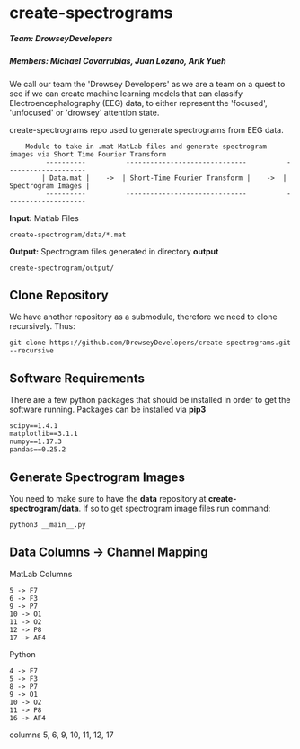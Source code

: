 # create-spectrograms
##### Team: DrowseyDevelopers
##### Members: Michael Covarrubias, Juan Lozano, Arik Yueh

We call our team the 'Drowsey Developers' as we are a team on a quest
to see if we can create machine learning models that can classify
Electroencephalography (EEG) data, to either represent the
'focused', 'unfocused' or 'drowsey' attention state.


create-spectrograms repo used to generate spectrograms from EEG data.
```
    Module to take in .mat MatLab files and generate spectrogram images via Short Time Fourier Transform
         ----------          ------------------------------          --------------------
        | Data.mat |    ->  | Short-Time Fourier Transform |    ->  | Spectrogram Images |
         ----------          ------------------------------          --------------------
```

**Input:** Matlab Files
```
create-spectrogram/data/*.mat
```

**Output:** Spectrogram files generated in directory **output**
```
create-spectrogram/output/
```

## Clone Repository
We have another repository as a submodule, therefore we need to clone
recursively. Thus:
```
git clone https://github.com/DrowseyDevelopers/create-spectrograms.git --recursive
```

## Software Requirements
There are a few python packages that should be installed in order to get
the software running. Packages can be installed via **pip3**
```
scipy==1.4.1
matplotlib==3.1.1
numpy==1.17.3
pandas==0.25.2
```

## Generate Spectrogram Images
You need to make sure to have the **data** repository at **create-spectrogram/data**.
If so to get spectrogram image files run command:
```
python3 __main__.py
```

## Data Columns -> Channel Mapping
MatLab Columns
```
5 -> F7
6 -> F3
9 -> P7
10 -> O1
11 -> O2
12 -> P8
17 -> AF4
```

Python
```
4 -> F7
5 -> F3
8 -> P7
9 -> O1
10 -> O2
11 -> P8
16 -> AF4
```

columns
5, 6, 9, 10, 11, 12, 17


